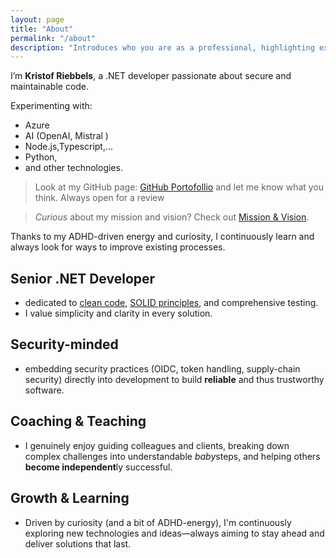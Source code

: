 ```yaml
---
layout: page
title: "About"
permalink: "/about"
description: "Introduces who you are as a professional, highlighting expertise, passion, and personal mission to build trust and connection."
---
```


I’m **Kristof Riebbels**, a .NET developer passionate about secure and maintainable code. 

Experimenting with:
- Azure
- AI (OpenAI, Mistral )
- Node.js,Typescript,... 
- Python, 
- and other technologies.

> Look at my GitHub page: [GitHub Portofollio](https://github.com/) and let me know what you think. Always open for a review

> *Curious* about my mission and vision? Check out [Mission & Vision](/mission-vision).

Thanks to my ADHD-driven energy and curiosity, I continuously learn and always look for ways to improve existing processes.

## Senior .NET Developer

- dedicated to [clean code](https://www.youtube.com/watch?v=7EmboKQH8lM), [SOLID principles](https://www.youtube.com/watch?v=kF7rQmSRlq0), and comprehensive testing.
- I value simplicity and clarity in every solution.

## Security-minded

- embedding security practices (OIDC, token handling, supply-chain security) directly into development to build **reliable** and thus trustworthy software.

## Coaching & Teaching

- I genuinely enjoy guiding colleagues and clients, breaking down complex challenges into understandable *baby*steps, and helping others **become independent**ly successful.
  
## Growth & Learning

- Driven by curiosity (and a bit of ADHD-energy), I'm continuously exploring new technologies and ideas—always aiming to stay ahead and deliver solutions that last.


